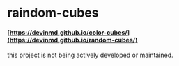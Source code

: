# raindom-cubes

#### [https://devinmd.github.io/color-cubes/](https://devinmd.github.io/random-cubes/)

this project is not being actively developed or maintained.
